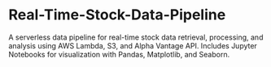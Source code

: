 # Real-Time-Stock-Data-Pipeline
A serverless data pipeline for real-time stock data retrieval, processing, and analysis using AWS Lambda, S3, and Alpha Vantage API. Includes Jupyter Notebooks for visualization with Pandas, Matplotlib, and Seaborn.
